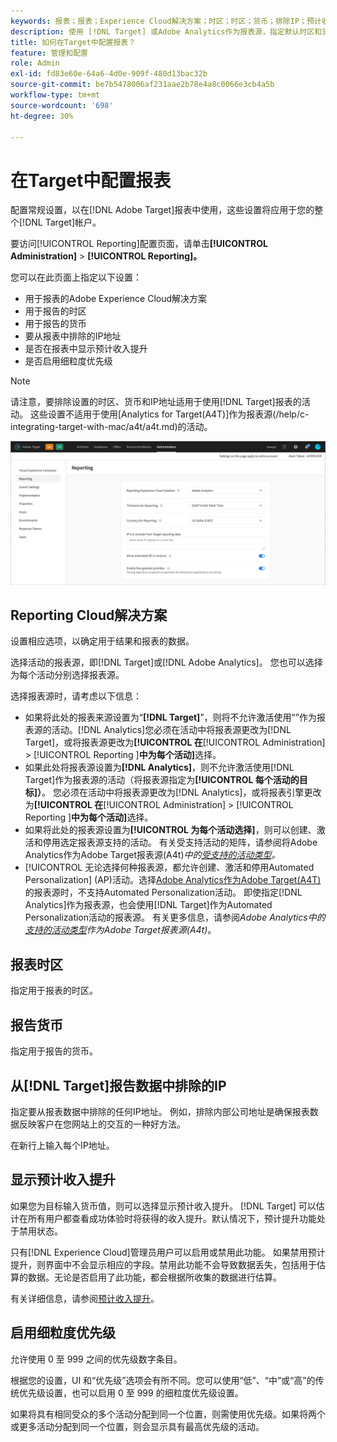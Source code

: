 ```yaml
---
keywords: 报表；报表；Experience Cloud解决方案；时区；时区；货币；排除IP；预计收入提升；收入提升；细粒度优先级；细粒度
description: 使用 [!DNL Target] 或Adobe Analytics作为报表源，指定默认时区和货币格式，添加要从报表中排除的IP地址，等等。
title: 如何在Target中配置报表？
feature: 管理和配置
role: Admin
exl-id: fd83e60e-64a6-4d0e-909f-480d13bac32b
source-git-commit: be7b5478006af231aae2b78e4a8c0066e3cb4a5b
workflow-type: tm+mt
source-wordcount: '698'
ht-degree: 30%

---
```


# 在Target中配置报表

配置常规设置，以在[!DNL Adobe Target]报表中使用，这些设置将应用于您的整个[!DNL Target]帐户。

要访问[!UICONTROL Reporting]配置页面，请单击&#x200B;**[!UICONTROL Administration]** > **[!UICONTROL Reporting]。**

您可以在此页面上指定以下设置：

* 用于报表的Adobe Experience Cloud解决方案
* 用于报告的时区
* 用于报告的货币
* 要从报表中排除的IP地址
* 是否在报表中显示预计收入提升
* 是否启用细粒度优先级

>[!NOTE]
>
>请注意，要排除设置的时区、货币和IP地址适用于使用[!DNL Target]报表的活动。 这些设置不适用于使用[Analytics for Target(A4T)]作为报表源(/help/c-integrating-target-with-mac/a4t/a4t.md)的活动。

![报表页面](/help/administrating-target/assets/reporting.png)

## Reporting Cloud解决方案

设置相应选项，以确定用于结果和报表的数据。

选择活动的报表源，即[!DNL Target]或[!DNL Adobe Analytics]。 您也可以选择为每个活动分别选择报表源。

选择报表源时，请考虑以下信息：

* 如果将此处的报表来源设置为“**[!DNL Target]**”，则将不允许激活使用“”作为报表源的活动。[!DNL Analytics]您必须在活动中将报表源更改为[!DNL Target]，或将报表源更改为&#x200B;**[!UICONTROL 在**[!UICONTROL  Administration] > [!UICONTROL Reporting ]**中为每个活动]**&#x200B;选择。
* 如果此处将报表源设置为&#x200B;**[!DNL Analytics]**，则不允许激活使用[!DNL Target]作为报表源的活动（将报表源指定为&#x200B;**[!UICONTROL 每个活动的目标]）**。 您必须在活动中将报表源更改为[!DNL Analytics]，或将报表引擎更改为&#x200B;**[!UICONTROL 在**[!UICONTROL  Administration] > [!UICONTROL Reporting ]**中为每个活动]**&#x200B;选择。
* 如果将此处的报表源设置为&#x200B;**[!UICONTROL 为每个活动选择]**，则可以创建、激活和停用选定报表源支持的活动。 有关受支持活动的矩阵，请参阅将Adobe Analytics作为Adobe Target报表源(A4t)*中的[受支持的活动类型](/help/c-integrating-target-with-mac/a4t/a4t.md#section_F487896214BF4803AF78C552EF1669AA)。*
* [!UICONTROL 无论选择何种报表源，都允许创建、激活和停用Automated Personalization] (AP)活动。选择[Adobe Analytics作为Adobe Target(A4T)](/help/c-integrating-target-with-mac/a4t/a4t.md)的报表源时，不支持Automated Personalization活动。 即使指定[!DNL Analytics]作为报表源，也会使用[!DNL Target]作为Automated Personalization活动的报表源。 有关更多信息，请参阅&#x200B;*Adobe Analytics中的[支持的活动类型](/help/c-integrating-target-with-mac/a4t/a4t.md#section_F487896214BF4803AF78C552EF1669AA)作为Adobe Target报表源(A4t)*。

## 报表时区

指定用于报表的时区。

## 报告货币

指定用于报告的货币。

## 从[!DNL Target]报告数据中排除的IP

指定要从报表数据中排除的任何IP地址。 例如，排除内部公司地址是确保报表数据反映客户在您网站上的交互的一种好方法。

在新行上输入每个IP地址。

## 显示预计收入提升

如果您为目标输入货币值，则可以选择显示预计收入提升。 [!DNL Target] 可以估计在所有用户都查看成功体验时将获得的收入提升。默认情况下，预计提升功能处于禁用状态。

只有[!DNL Experience Cloud]管理员用户可以启用或禁用此功能。 如果禁用预计提升，则界面中不会显示相应的字段。禁用此功能不会导致数据丢失，包括用于估算的数据。无论是否启用了此功能，都会根据所收集的数据进行估算。

有关详细信息，请参阅[预计收入提升](/help/administrating-target/r-target-account-preferences/estimating-lift-in-revenue.md)。

## 启用细粒度优先级

允许使用 0 至 999 之间的优先级数字条目。

根据您的设置，UI 和“优先级”选项会有所不同。您可以使用“低”、“中”或“高”的传统优先级设置，也可以启用 0 至 999 的细粒度优先级设置。

如果将具有相同受众的多个活动分配到同一个位置，则需使用优先级。如果将两个或更多活动分配到同一个位置，则会显示具有最高优先级的活动。
